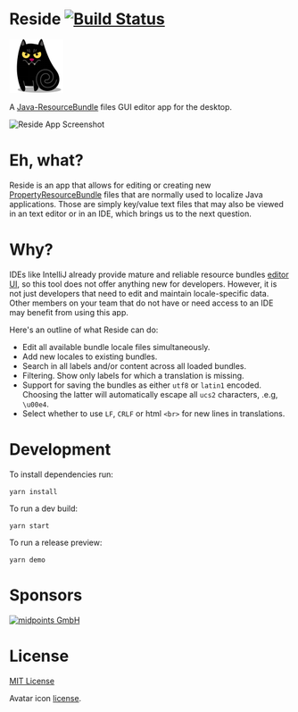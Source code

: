 Reside [![Build Status](https://travis-ci.org/petarov/reside.svg?branch=master)](https://travis-ci.org/petarov/reside)
====================

![Residé Himself](src/assets/icons/png/cat-vampire-icon-96x96.png)

A [Java-ResourceBundle](https://docs.oracle.com/javase/7/docs/api/java/util/ResourceBundle.html) files GUI editor app for the desktop.

![Reside App Screenshot](https://i.imgur.com/sZsJLgf.png)

# Eh, what?

Reside is an app that allows for editing or creating new [PropertyResourceBundle](https://docs.oracle.com/javase/7/docs/api/java/util/PropertyResourceBundle.html) files that are normally used to localize Java applications. Those are simply key/value text files that may also be viewed in an text editor or in an IDE, which brings us to the next question.

# Why?

IDEs like IntelliJ already provide mature and reliable resource bundles [editor UI](https://www.jetbrains.com/help/idea/resource-bundle-editor.html), so this tool does not offer anything new for developers. However, it is not just developers that need to edit and maintain locale-specific data. Other members on your team that do not have or need access to an IDE may benefit from using this app. 

Here's an outline of what Reside can do:

  - Edit all available bundle locale files simultaneously.
  - Add new locales to existing bundles.
  - Search in all labels and/or content across all loaded bundles.
  - Filtering. Show only labels for which a translation is missing.
  - Support for saving the bundles as either `utf8` or `latin1` encoded. Choosing the latter will automatically escape all `ucs2` characters, .e.g, `\u00e4`.
  - Select whether to use `LF`, `CRLF` or html `<br>` for new lines in translations.

# Development

To install dependencies run:
  
    yarn install

To run a dev build:

    yarn start

To run a release preview:

    yarn demo

# Sponsors

<a href="https://midpoints.de/">![midpoints GmbH](https://midpoints.de/web/web.nsf/midpoints263x90.png)</a>

# License

[MIT License](LICENSE.md)

Avatar icon [license](src/assets/icons/README.md).
